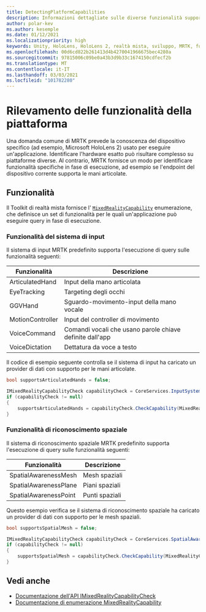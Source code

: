 ```yaml
---
title: DetectingPlatformCapabilities
description: Informazioni dettagliate sulle diverse funzionalità supportate da MRTK
author: polar-kev
ms.author: kesemple
ms.date: 01/12/2021
ms.localizationpriority: high
keywords: Unity, HoloLens, HoloLens 2, realtà mista, sviluppo, MRTK, funzionalità,
ms.openlocfilehash: 00d6cd822b261413d4b4270041966675bec4280a
ms.sourcegitcommit: 97815006c09be0a43b3d9b33c1674150cdfecf2b
ms.translationtype: MT
ms.contentlocale: it-IT
ms.lasthandoff: 03/03/2021
ms.locfileid: "101782280"
---
```

# <a name="detecting-platform-capabilities"></a>Rilevamento delle funzionalità della piattaforma

Una domanda comune di MRTK prevede la conoscenza del dispositivo specifico (ad esempio, Microsoft HoloLens 2) usato per eseguire un'applicazione. Identificare l'hardware esatto può risultare complesso su piattaforme diverse. Al contrario, MRTK fornisce un modo per identificare funzionalità specifiche in fase di esecuzione, ad esempio se l'endpoint del dispositivo corrente supporta le mani articolate.

## <a name="capabilities"></a>Funzionalità

Il Toolkit di realtà mista fornisce l' [`MixedRealityCapability`](xref:Microsoft.MixedReality.Toolkit.MixedRealityCapability) enumerazione, che definisce un set di funzionalità per le quali un'applicazione può eseguire query in fase di esecuzione.

### <a name="input-system-capabilities"></a>Funzionalità del sistema di input

Il sistema di input MRTK predefinito supporta l'esecuzione di query sulle funzionalità seguenti:

| Funzionalità | Descrizione |
|---|---|
| ArticulatedHand | Input della mano articolata |
| EyeTracking | Targeting degli occhi |
| GGVHand | Sguardo-movimento-input della mano vocale |
| MotionController | Input del controller di movimento |
| VoiceCommand | Comandi vocali che usano parole chiave definite dall'app |
| VoiceDictation | Dettatura da voce a testo |

Il codice di esempio seguente controlla se il sistema di input ha caricato un provider di dati con supporto per le mani articolate.

```c#
bool supportsArticulatedHands = false;

IMixedRealityCapabilityCheck capabilityCheck = CoreServices.InputSystem as IMixedRealityCapabilityCheck;
if (capabilityCheck != null)
{
    supportsArticulatedHands = capabilityCheck.CheckCapability(MixedRealityCapability.ArticulatedHand);
}
```

### <a name="spatial-awareness-capabilities"></a>Funzionalità di riconoscimento spaziale

Il sistema di riconoscimento spaziale MRTK predefinito supporta l'esecuzione di query sulle funzionalità seguenti:

| Funzionalità | Descrizione |
|---|---|
| SpatialAwarenessMesh | Mesh spaziali |
| SpatialAwarenessPlane | Piani spaziali |
| SpatialAwarenessPoint | Punti spaziali |

Questo esempio verifica se il sistema di riconoscimento spaziale ha caricato un provider di dati con supporto per le mesh spaziali.

```c#
bool supportsSpatialMesh = false;

IMixedRealityCapabilityCheck capabilityCheck = CoreServices.SpatialAwarenessSystem as IMixedRealityCapabilityCheck;
if (capabilityCheck != null)
{
    supportsSpatialMesh = capabilityCheck.CheckCapability(MixedRealityCapability.SpatialAwarenessMesh);
}
```

## <a name="see-also"></a>Vedi anche

- [Documentazione dell'API IMixedRealityCapabilityCheck](xref:Microsoft.MixedReality.Toolkit.IMixedRealityCapabilityCheck)
- [Documentazione di enumerazione MixedRealityCapability](xref:Microsoft.MixedReality.Toolkit.MixedRealityCapability)
